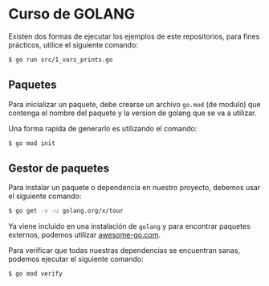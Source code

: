 # Curso de GOLANG

Existen dos formas de ejecutar los ejemplos de este repositorios, para fines prácticos, utilice el siguiente comando:
```bash
$ go run src/1_vars_prints.go
```

## Paquetes

Para inicializar un paquete, debe crearse un archivo `go.mod` (de modulo) que contenga el nombre del paquete y la version de golang que se va a utilizar.

Una forma rapida de generarlo es utilizando el comando:
```bash
$ go mod init
```

## Gestor de paquetes

Para instalar un paquete o dependencia en nuestro proyecto, debemos usar el siguiente comando:
```bash
$ go get -v -u golang.org/x/tour
```

Ya viene incluido en una instalación de `golang` y para encontrar paquetes externos, podemos utilizar [awesome-go.com](awesome-go.com).

Para verificar que todas nuestras dependencias se encuentran sanas, podemos ejecutar el siguiente comando:
```bash
$ go mod verify
```